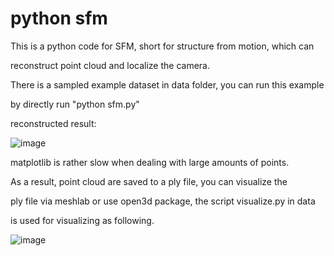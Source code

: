 # python sfm

This is a python code for SFM, short for structure from motion, which can

reconstruct point cloud and localize the camera.

There is a sampled example dataset in data folder, you can run this example

by directly run "python sfm.py"

reconstructed result:

![image](https://github.com/ZouLG/py_sfm/blob/master/data/Figure.png)

matplotlib is rather slow when dealing with large amounts of points.

As a result, point cloud are saved to a ply file, you can visualize the 

ply file via meshlab or use open3d package, the script visualize.py in data 

is used for visualizing as following.

![image](https://github.com/ZouLG/py_sfm/blob/master/data/qinghuamen.jpg)
